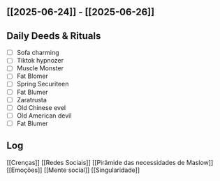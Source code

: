 ## [[2025-06-24]] - [[2025-06-26]]

## Daily Deeds & Rituals

- [ ] Sofa charming 
- [ ] Tiktok hypnozer
- [ ] Muscle Monster
- [ ] Fat Blomer
- [ ] Spring Securiteen
- [ ] Fat Blumer
- [ ] Zaratrusta
- [ ] Old Chinese evel
- [ ] Old American devil
- [ ] Fat Blumer
## Log

[[Crenças]]
[[Redes Sociais]] 
[[Pirâmide das necessidades de Maslow]]
[[Emoções]] 
[[Mente social]]
[[Singularidade]]